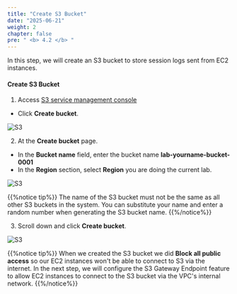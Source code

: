 ```yaml
---
title: "Create S3 Bucket"
date: "2025-06-21"
weight: 2
chapter: false
pre: " <b> 4.2 </b> "
---
```


In this step, we will create an S3 bucket to store session logs sent from EC2 instances.

#### Create **S3 Bucket**

1. Access [S3 service management console](https://s3.console.aws.amazon.com/s3/home)

- Click **Create bucket**.

![S3](/images/4.s3/005-s3.png)

2. At the **Create bucket** page.

- In the **Bucket name** field, enter the bucket name **lab-yourname-bucket-0001**
- In the **Region** section, select **Region** you are doing the current lab.

![S3](/images/4.s3/006-s3.png)

{{%notice tip%}}
The name of the S3 bucket must not be the same as all other S3 buckets in the system. You can substitute your name and enter a random number when generating the S3 bucket name.
{{%/notice%}}

3. Scroll down and click **Create bucket**.

![S3](/images/4.s3/007-s3.png)

{{%notice tip%}}
When we created the S3 bucket we did **Block all public access** so our EC2 instances won't be able to connect to S3 via the internet.
In the next step, we will configure the S3 Gateway Endpoint feature to allow EC2 instances to connect to the S3 bucket via the VPC's internal network.
{{%/notice%}}
